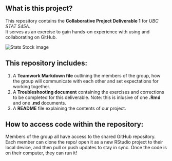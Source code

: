 <!-- [![Review Assignment Due Date](https://classroom.github.com/assets/deadline-readme-button-22041afd0340ce965d47ae6ef1cefeee28c7c493a6346c4f15d667ab976d596c.svg)](https://classroom.github.com/a/9EMQ9uX-)
-->

## What is this project? ## 

This repository contains the **Collaborative Project Deliverable 1** for _UBC STAT 545A_.   
It serves as an exercise to gain hands-on experience with using and collaborating on GitHub.

![Stats Stock image](https://media.istockphoto.com/id/1455958730/vector/data-monitoring-and-analysis-on-desktop-tiny-people-with-magnifying-glass-research-graph.jpg?s=612x612&w=0&k=20&c=aL-XEnEBILCzi-qX_7tUn84FH7Ei_YoJTxlcGCY0Vb8=)


<!-- What files are in the project folder / GitHub repository, at a high level?
-->

## This repository includes: ##

1. A **Teamwork Markdown file** outlining the members of the group, how the group will communicate with each other and set expectations for working together. 
2. A **Troubleshooting document** containing the exercises and corrections to be completed for this deliverable. Note: this is inlusive of one **.Rmd** and one **.md** documents. 
3. A **README** file explaining the contents of our project. 


<!-- How can they run code that appears in your folder / GitHub repository? Again, at a high level.
-->

## How to access code within the repository: ##

Members of the group all have access to the shared GitHub repository. Each member can clone the repo/ open it as a new RStudio project to their local device, and then pull or push updates to stay in sync. Once the code is on their computer, they can run it! 

